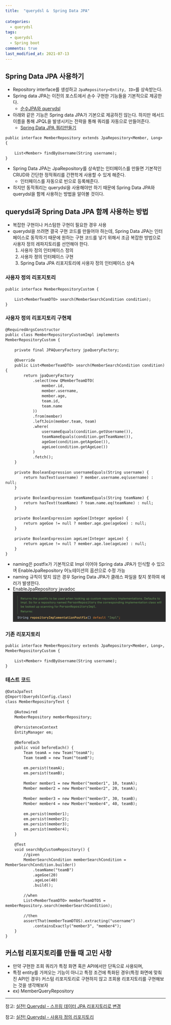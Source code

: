 ```yaml
---
title:  "querydsl &  Spring Data JPA"

categories:
  - querydsl
tags:
  - querydsl
  - Spring boot
comments: true
last_modified_at: 2021-07-13
---
```


## Spring Data JPA 사용하기
* Repository interface를 생성하고 `JpaRepository<Entity, ID>`를 상속받는다.
* Spring data JPA는 이전의 포스트에서 손수 구현한 기능들을 기본적으로 제공한다.
    * [순수JPA와 querydsl](/querydsl/querydsl-pure-jpa-querydsl)
* 아래와 같은 기능은 Spring data JPA가 기본으로 제공하진 않는다. 하지만 메서드 이름을 통해 JPQL을 발생시키는 전략을 통해 쿼리를 자동으로 만들어준다.
    * [Spring Data JPA 쿼리만들기](/스프링-데이터-jpa/Common4-repository-query)

~~~
public interface MemberRepository extends JpaRepository<Member, Long> {

    List<Member> findByUsername(String username);
}
~~~

* Spring Data JPA는 JpaRepository를 상속받는 인터페이스를 만들면 기본적인 CRUD와 간단한 정적쿼리를 간편학게 사용할 수 있게 해준다.
    * 인터페이스를 자동으로 빈으로 등록해준다.
* 하지만 동적쿼리는 querydsl을 사용해야만 하기 때문에 Spring Data JPA와 querydsl을 함께 사용하는 방법을 알아볼 것이다.

## querydsl과 Spring Data JPA 함께 사용하는 방법
* 복잡한 구현이나 커스텀한 구현이 필요한 경우 사용
* querydsl을 쓰려면 결국 구현 코드를 만들어야 하는데, Spring Data JPA는 인터페이스로 동작하기 때문에 원하는 구현 코드를 넣기 위해서 조금 복잡한 방법으로 사용자 정의 레파지토리를 선언해야 한다.
    1. 사용자 정의 인터페이스 정의
    2. 사용자 졍의 인터페이스 구현
    3. Spring Data JPA 리포지토리에 사용자 정의 인터페이스 상속

### 사용자 정의 리포지토리
~~~
public interface MemberRepositoryCustom {

    List<MemberTeamDTO> search(MemberSearchCondition condition);
}
~~~

### 사용자 정의 리포지토리 구현체
~~~
@RequiredArgsConstructor
public class MemberRepositoryCustomImpl implements MemberRepositoryCustom {

    private final JPAQueryFactory jpaQueryFactory;

    @Override
    public List<MemberTeamDTO> search(MemberSearchCondition condition) {
        return jpaQueryFactory
            .select(new QMemberTeamDTO(
                member.id,
                member.username,
                member.age,
                team.id,
                team.name
            ))
            .from(member)
            .leftJoin(member.team, team)
            .where(
                usernameEquals(condition.getUsername()),
                teamNameEquals(condition.getTeamName()),
                ageGoe(condition.getAgeGoe()),
                ageLoe(condition.getAgeLoe())
            )
            .fetch();
    }

    private BooleanExpression usernameEquals(String username) {
        return hasText(username) ? member.username.eq(username) : null;
    }

    private BooleanExpression teamNameEquals(String teamName) {
        return hasText(teamName) ? team.name.eq(teamName) : null;
    }

    private BooleanExpression ageGoe(Integer ageGoe) {
        return ageGoe != null ? member.age.goe(ageGoe) : null;
    }

    private BooleanExpression ageLoe(Integer ageLoe) {
        return ageLoe != null ? member.age.loe(ageLoe) : null;
    }
}
~~~
* naming은 postfix가 기본적으로 Impl 이어야 Spring data JPA가 인식할 수 있으며 EnableJpaRepository 어노테이션의 옵션으로 수정 가능
* naming 규칙이 맞지 않은 경우 Spring Data JPA가 클래스 파일을 찾지 못하여 에러가 발생한다.
* EnableJpaRepository javadoc
![1](/assets/images/EnableJpaRepositories.png)

### 기존 리포지토리
~~~
public interface MemberRepository extends JpaRepository<Member, Long>, MemberRepositoryCustom {

    List<Member> findByUsername(String username);
}
~~~

### 테스트 코드
~~~
@DataJpaTest
@Import(QuerydslConfig.class)
class MemberRepositoryTest {

    @Autowired
    MemberRepository memberRepository;

    @PersistenceContext
    EntityManager em;

    @BeforeEach
    public void beforeEach() {
        Team teamA = new Team("teamA");
        Team teamB = new Team("teamB");

        em.persist(teamA);
        em.persist(teamB);

        Member member1 = new Member("member1", 10, teamA);
        Member member2 = new Member("member2", 20, teamA);

        Member member3 = new Member("member3", 30, teamB);
        Member member4 = new Member("member4", 40, teamB);

        em.persist(member1);
        em.persist(member2);
        em.persist(member3);
        em.persist(member4);
    }

    @Test
    void searchByCustomRepository() {
        //given
        MemberSearchCondition memberSearchCondition = MemberSearchCondition.builder()
            .teamName("teamB")
            .ageGoe(20)
            .ageLoe(40)
            .build();

        //when
        List<MemberTeamDTO> memberTeamDTOS = memberRepository.search(memberSearchCondition);

        //then
        assertThat(memberTeamDTOS).extracting("username")
            .containsExactly("member3", "member4");
    }
}
~~~

## 커스텀 리포지토리를 만들 때 고민 사항
* 만약 구현한 조회 쿼리가 특정 화면 혹은 API에서만 단독으로 사용되며,
* 특정 entity를 가져오는 기능이 아니고 특정 조건에 특화된 경우(특정 화면에 맞춰진 API인 경우) 커스텀 리포지토리로 구현하지 않고 조회용 리포지토리를 구현해보는 것을 생각해보자
* ex) MemberQueryRepository
<hr>

참고: [실전! Querydsl - 스프링 데이터 JPA 리포지토리로 변경](https://www.inflearn.com/course/Querydsl-%EC%8B%A4%EC%A0%84/lecture/30149?tab=curriculum)

참고: [실전! Querydsl - 사용자 정의 리포지토리](https://www.inflearn.com/course/Querydsl-%EC%8B%A4%EC%A0%84/lecture/30150?tab=note)
